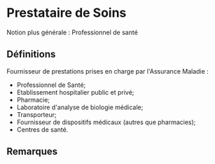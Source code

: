 # Prestataire de Soins 
<!-- SPDX-License-Identifier: MPL-2.0 -->

Notion plus générale : Professionnel de santé

## Définitions

Fournisseur de prestations prises en charge par l'Assurance Maladie :
-  Professionnel de Santé;
-  Etablissement hospitalier public et privé;
-  Pharmacie;
-  Laboratoire d'analyse de biologie médicale;
-  Transporteur;
-  Fournisseur de dispositifs médicaux (autres que pharmacies);
-  Centres de santé.

## Remarques

